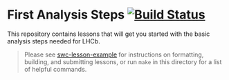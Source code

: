 # First Analysis Steps [![Build Status](https://travis-ci.org/lhcb/first-analysis-steps.svg?branch=master)](https://travis-ci.org/lhcb/first-analysis-steps)

This repository contains lessons that will get you started
with the basic analysis steps needed for LHCb.

> Please see [swc-lesson-example](https://github.com/swcarpentry/lesson-example)
> for instructions on formatting, building, and submitting lessons,
> or run `make` in this directory for a list of helpful commands.

